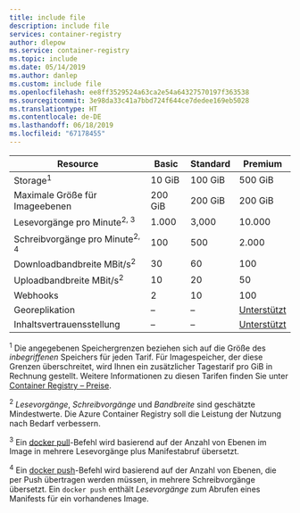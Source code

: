 ```yaml
---
title: include file
description: include file
services: container-registry
author: dlepow
ms.service: container-registry
ms.topic: include
ms.date: 05/14/2019
ms.author: danlep
ms.custom: include file
ms.openlocfilehash: ee8ff3529524a63ca2e54a64327570197f363538
ms.sourcegitcommit: 3e98da33c41a7bbd724f644ce7dedee169eb5028
ms.translationtype: HT
ms.contentlocale: de-DE
ms.lasthandoff: 06/18/2019
ms.locfileid: "67178455"
---
```

| Resource | Basic | Standard | Premium |
|---|---|---|---|
| Storage<sup>1</sup> | 10 GiB | 100 GiB| 500 GiB |
| Maximale Größe für Imageebenen | 200 GiB | 200 GiB | 200 GiB |
| Lesevorgänge pro Minute<sup>2, 3</sup> | 1\.000 | 3,000 | 10.000 |
| Schreibvorgänge pro Minute<sup>2, 4</sup> | 100 | 500 | 2\.000 |
| Downloadbandbreite MBit/s<sup>2</sup> | 30 | 60 | 100 |
| Uploadbandbreite MBit/s<sup>2</sup> | 10 | 20 | 50 |
| Webhooks | 2 | 10 | 100 |
| Georeplikation | – | – | [Unterstützt][geo-replication] |
| Inhaltsvertrauensstellung | – | – | [Unterstützt][content-trust] |

<sup>1</sup> Die angegebenen Speichergrenzen beziehen sich auf die Größe des *inbegriffenen* Speichers für jeden Tarif. Für Imagespeicher, der diese Grenzen überschreitet, wird Ihnen ein zusätzlicher Tagestarif pro GiB in Rechnung gestellt. Weitere Informationen zu diesen Tarifen finden Sie unter [Container Registry – Preise][pricing].

<sup>2</sup> *Lesevorgänge*, *Schreibvorgänge* und *Bandbreite* sind geschätzte Mindestwerte. Die Azure Container Registry soll die Leistung der Nutzung nach Bedarf verbessern.

<sup>3</sup> Ein [docker pull](https://docs.docker.com/registry/spec/api/#pulling-an-image)-Befehl wird basierend auf der Anzahl von Ebenen im Image in mehrere Lesevorgänge plus Manifestabruf übersetzt.

<sup>4</sup> Ein [docker push](https://docs.docker.com/registry/spec/api/#pushing-an-image)-Befehl wird basierend auf der Anzahl von Ebenen, die per Push übertragen werden müssen, in mehrere Schreibvorgänge übersetzt. Ein `docker push` enthält *Lesevorgänge* zum Abrufen eines Manifests für ein vorhandenes Image.

<!-- LINKS - External -->
[pricing]: https://azure.microsoft.com/pricing/details/container-registry/

<!-- LINKS - Internal -->
[geo-replication]: ../articles/container-registry/container-registry-geo-replication.md
[content-trust]: ../articles/container-registry/container-registry-content-trust.md
